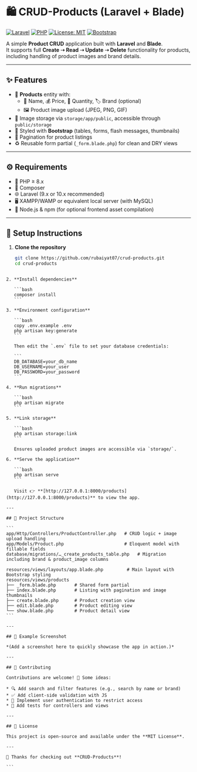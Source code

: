 # 🛍️ CRUD-Products (Laravel + Blade)

[![Laravel](https://img.shields.io/badge/Laravel-10.x-red?style=for-the-badge&logo=laravel)](https://laravel.com/)
[![PHP](https://img.shields.io/badge/PHP-8.x-blue?style=for-the-badge&logo=php)](https://www.php.net/)
[![License: MIT](https://img.shields.io/badge/License-MIT-green?style=for-the-badge)](LICENSE)
[![Bootstrap](https://img.shields.io/badge/Bootstrap-5.x-purple?style=for-the-badge&logo=bootstrap)](https://getbootstrap.com/)

A simple **Product CRUD** application built with **Laravel** and **Blade**.  
It supports full **Create ➝ Read ➝ Update ➝ Delete** functionality for products, including handling of product images and brand details.

---

## ✨ Features

- 📝 **Products** entity with:
  - 📛 Name, 💰 Price, 🔢 Quantity, 🏷️ Brand (optional)
  - 🖼️ Product image upload (JPEG, PNG, GIF)
- 📂 Image storage via `storage/app/public`, accessible through `public/storage`
- 🎨 Styled with **Bootstrap** (tables, forms, flash messages, thumbnails)
- 📄 Pagination for product listings
- ♻️ Reusable form partial (`_form.blade.php`) for clean and DRY views

---

## ⚙️ Requirements

- 🐘 PHP ≥ 8.x  
- 🎼 Composer  
- 🌐 Laravel (9.x or 10.x recommended)  
- 🖥️ XAMPP/WAMP or equivalent local server (with MySQL)  
- 🔧 Node.js & npm (for optional frontend asset compilation)

---

## 🚀 Setup Instructions

1. **Clone the repository**
   ```bash
   git clone https://github.com/rubaiyat07/crud-products.git
   cd crud-products
````

2. **Install dependencies**

   ```bash
   composer install
   ```

3. **Environment configuration**

   ```bash
   copy .env.example .env
   php artisan key:generate
   ```

   Then edit the `.env` file to set your database credentials:

   ```
   DB_DATABASE=your_db_name
   DB_USERNAME=your_user
   DB_PASSWORD=your_password
   ```

4. **Run migrations**

   ```bash
   php artisan migrate
   ```

5. **Link storage**

   ```bash
   php artisan storage:link
   ```

   Ensures uploaded product images are accessible via `storage/`.

6. **Serve the application**

   ```bash
   php artisan serve
   ```

   Visit 👉 **[http://127.0.0.1:8000/products](http://127.0.0.1:8000/products)** to view the app.

---

## 📂 Project Structure

```
app/Http/Controllers/ProductController.php   # CRUD logic + image upload handling
app/Models/Product.php                       # Eloquent model with fillable fields
database/migrations/…_create_products_table.php   # Migration including brand & product_image columns

resources/views/layouts/app.blade.php         # Main layout with Bootstrap styling
resources/views/products
├── _form.blade.php       # Shared form partial
├── index.blade.php       # Listing with pagination and image thumbnails
├── create.blade.php      # Product creation view
├── edit.blade.php        # Product editing view
└── show.blade.php        # Product detail view
```

---

## 📸 Example Screenshot

*(Add a screenshot here to quickly showcase the app in action.)*

---

## 🤝 Contributing

Contributions are welcome! 🚀 Some ideas:

* 🔍 Add search and filter features (e.g., search by name or brand)
* ✅ Add client-side validation with JS
* 🔐 Implement user authentication to restrict access
* 🧪 Add tests for controllers and views

---

## 📜 License

This project is open-source and available under the **MIT License**.

---

🙌 Thanks for checking out **CRUD-Products**!

```
